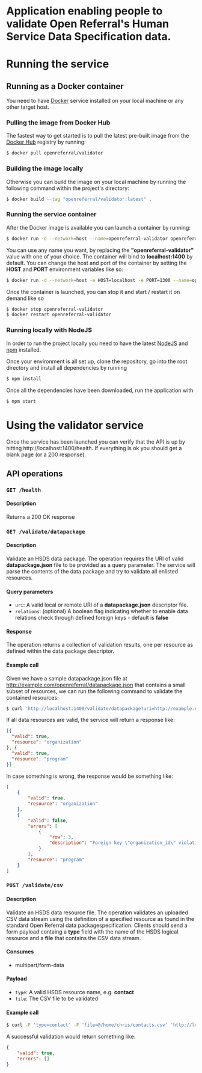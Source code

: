 # Application enabling people to validate Open Referral's Human Service Data Specification data.

# Running the service

## Running as a Docker container

You need to have [Docker](https://www.docker.com/) service installed on your local machine or any other target host.

### Pulling the image from Docker Hub

The fastest way to get started is to pull the latest pre-built image from the [Docker Hub](https://hub.docker.com/r/openreferral/playground/) registry by running:

```bash
$ docker pull openreferral/validator
```

### Building the image locally

Otherwise you can build the image on your local machine by running the following command within the project's directory:

```bash
$ docker build --tag "openreferral/validator:latest" .
```
### Running the service container

After the Docker image is available you can launch a container by running:

```bash
$ docker run -d --network=host --name=openreferral-validator openreferral/validator:latest
```

You can use any name you want, by replacing the **"openreferral-validator"** value with one of your choice.  The container will bind to  **localhost:1400** by default.  You can change the host and port of the container by setting the **HOST** and **PORT** environment variables like so:

```bash
$ docker run -d --network=host -e HOST=localhost -e PORT=1300 --name=openreferral-validator openreferral/validator:latest
```

Once the container is launched, you can stop it and start / restart it on demand like so

```bash
$ docker stop openreferral-validator
$ docker restart openreferral-validator
```
### Running locally with NodeJS

In order to run the project locally you need to have the latest [NodeJS](https://nodejs.org/en/download/) and [npm](https://www.npmjs.com/) installed.

Once your environment is all set up, clone the repository, go into the root directory and install all dependencies by running

```bash
$ npm install
```
Once all the dependencies have been downloaded, run the application with

```bash
$ npm start
```

# Using the validator service

Once the service has been launched you can verify that the API is up by hitting http://localhost:1400/health.  If everything is ok you should get a blank page (or a 200 response).




## API operations

### `GET /health`

#### Description

Returns a 200 OK response

### `GET /validate/datapackage`

#### Description

Validate an HSDS data package.  The operation requires the URI of valid **datapackage.json** file to be provided as a query parameter.  The service will parse the contents of the data package and try to validate all enlisted resources.

#### Query parameters

- `uri`: A valid local or remote URI of a **datapackage.json** descriptor file.
- `relations`: (optional) A boolean flag indicating whether to enable data relations check through defined foreign keys - default is **false**

#### Response

The operation returns a collection of validation results, one per resource as defined within the data package descriptor.

#### Example call

Given we have a sample datapackage.json file at http://example.com/openreferral/datapackage.json that contains a small subset of resources, we can run the following command to validate the contained resources:

```bash
$ curl 'http://localhost:1400/validate/datapackage?uri=http://example.com/openreferral/datapackage.json'
```

If all data resources are valid, the service will return a response like:

```json
[{
  "valid": true,
  "resource": "organization"
}, {
  "valid": true,
  "resource": "program"
}]
```

In case something is wrong, the response would be something like:

```json
[
    {
        "valid": true,
        "resource": "organization"
    },
    {
        "valid": false,
        "errors": [
            {
                "row": 3,
                "description": "Foreign key \"organization_id\" violation in row 3"
            }
        ],
        "resource": "program"
    }
]
```

### `POST /validate/csv`

#### Description

Validate an HSDS data resource file.  The operation validates an uploaded CSV data stream using the definition of a specified resource as found in the standard Open Referral data packagespecification. Clients should send a form payload containg a **type** field with the name of the HSDS logical resource and a **file** that contains the CSV data stream.

#### Consumes

- multipart/form-data

#### Payload

- `type`: A valid HSDS resource name, e.g. **contact**
- `file`: The CSV file to be validated

#### Example call

```bash
$ curl -F 'type=contact' -F 'file=@/home/chris/contacts.csv' 'http://localhost:1400/validate/csv'
```

A successful validation would return something like:

```json
{
    "valid": true,
    "errors": []
}
```
